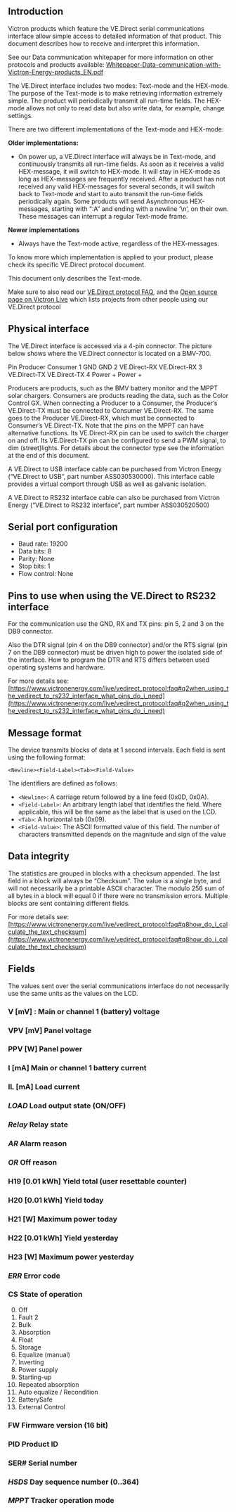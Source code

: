 ## Introduction
Victron products which feature the VE.Direct serial communications interface allow simple access to
detailed information of that product. This document describes how to receive and interpret this
information.

See our Data communication whitepaper for more information on other protocols and products
available: [Whitepaper-Data-communication-with-Victron-Energy-products_EN.pdf](http://www.victronenergy.com/upload/documents/Whitepaper-Data-communication-with-Victron-Energy-products_EN.pdf)

The VE.Direct interface includes two modes: Text-mode and the HEX-mode. The purpose of the
Text-mode is to make retrieving information extremely simple. The product will periodically
transmit all run-time fields. The HEX-mode allows not only to read data but also write data, for
example, change settings.

There are two different implementations of the Text-mode and HEX-mode:

__Older implementations:__

- On power up, a VE.Direct interface will always be in Text-mode, and continuously transmits
all run-time fields. As soon as it receives a valid HEX-message, it will switch to HEX-mode. It
will stay in HEX-mode as long as HEX-messages are frequently received. After a product has
not received any valid HEX-messages for several seconds, it will switch back to Text-mode
and start to auto transmit the run-time fields periodically again. Some products will send
Asynchronous HEX-messages, starting with “:A” and ending with a newline ‘\n’, on their
own. These messages can interrupt a regular Text-mode frame.

__Newer implementations__
- Always have the Text-mode active, regardless of the HEX-messages.

To know more which implementation is applied to your product, please check its specific VE.Direct protocol document.

This document only describes the Text-mode.

Make sure to also read our [VE.Direct protocol FAQ](http://www.victronenergy.com/live/vedirect_protocol:faq), and the [Open source page on Victron Live](http://www.victronenergy.com/live/open_source:start) which lists projects from other people using our VE.Direct protocol

## Physical interface

The VE.Direct interface is accessed via a 4-pin connector. The picture below shows where the VE.Direct connector is located on a BMV-700.



Pin Producer Consumer
1 GND GND
2 VE.Direct-RX VE.Direct-RX
3 VE.Direct-TX VE.Direct-TX
4 Power + Power +


Producers are products, such as the BMV battery monitor and the MPPT solar chargers. Consumers are products reading the data, such as the Color Control GX. When connecting a Producer to a Consumer, the Producer’s VE.Direct-TX must be connected to Consumer VE.Direct-RX. The same goes to the Producer VE.Direct-RX, which must be connected to Consumer’s VE.Direct-TX. Note that the pins on the MPPT can have alternative functions. Its VE.Direct-RX pin can be used to switch the charger on and off. Its VE.Direct-TX pin can be configured to send a PWM signal, to dim (street)lights. For details about the connector type see the information at the end of this document.

A VE.Direct to USB interface cable can be purchased from Victron Energy (“VE.Direct to USB”, part number ASS030530000). This interface cable provides a virtual comport through USB as well as galvanic isolation.

A VE.Direct to RS232 interface cable can also be purchased from Victron Energy (“VE.Direct to RS232 interface”, part number ASS030520500)

## Serial port configuration

- Baud rate: 19200
- Data bits: 8
- Parity: None
- Stop bits: 1
- Flow control: None

## Pins to use when using the VE.Direct to RS232 interface

For the communication use the GND, RX and TX pins: pin 5, 2 and 3 on the DB9 connector.

Also the DTR signal (pin 4 on the DB9 connector) and/or the RTS signal (pin 7 on the DB9 connector) must be driven high to power the isolated side of the interface. How to program the DTR and RTS differs between used operating systems and hardware.

For more details see:
[https://www.victronenergy.com/live/vedirect_protocol:faq#q2when_using_the_vedirect_to_rs232_interface_what_pins_do_i_need](https://www.victronenergy.com/live/vedirect_protocol:faq#q2when_using_the_vedirect_to_rs232_interface_what_pins_do_i_need)

## Message format
The device transmits blocks of data at 1 second intervals. Each field is sent using the following format:

`<Newline><Field-Label><Tab><Field-Value>`


The identifiers are defined as follows:
- `<Newline>`: A carriage return followed by a line feed (0x0D, 0x0A).
- `<Field-Label>`: An arbitrary length label that identifies the field. Where applicable, this will be the same as the label that is used on the LCD.
- `<Tab>`: A horizontal tab (0x09).
- `<Field-Value>`: The ASCII formatted value of this field. The number of characters transmitted depends on the magnitude and sign of the value

## Data integrity
The statistics are grouped in blocks with a checksum appended. The last field in a block will always be “Checksum”. The value is a single byte, and will not necessarily be a printable ASCII character. The modulo 256 sum of all bytes in a block will equal 0 if there were no transmission errors. Multiple blocks are sent containing different fields.

For more details see:
[https://www.victronenergy.com/live/vedirect_protocol:faq#q8how_do_i_calculate_the_text_checksum](https://www.victronenergy.com/live/vedirect_protocol:faq#q8how_do_i_calculate_the_text_checksum)

## Fields
The values sent over the serial communications interface do not necessarily use the same units as the values on the LCD.

### __V__ [mV] : Main or channel 1 (battery) voltage
### __VPV__ [mV] Panel voltage
### __PPV__ [W] Panel power
### __I__ [mA] Main or channel 1 battery current
### __IL__ [mA] Load current
### _LOAD_ Load output state (ON/OFF)
### _Relay_ Relay state
### _AR_ Alarm reason

### _OR_ Off reason

### __H19__ [0.01 kWh] Yield total (user resettable counter)
### __H20__ [0.01 kWh] Yield today
### __H21__ [W] Maximum power today
### __H22__ [0.01 kWh] Yield yesterday
### __H23__ [W] Maximum power yesterday
### _ERR_ Error code

### __CS__ State of operation
0. Off
2. Fault 2
3. Bulk
4. Absorption
5. Float
6. Storage
7. Equalize (manual)
9. Inverting
11. Power supply
245. Starting-up
246. Repeated absorption
247. Auto equalize / Recondition
248. BatterySafe
252. External Control

### __FW__ Firmware version (16 bit)

### __PID__ Product ID

### __SER#__ Serial number
### _HSDS_ Day sequence number (0..364)
### _MPPT_ Tracker operation mode

